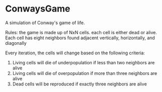 # ConwaysGame
A simulation of Conway's game of life.

Rules:
the game is made up of NxN cells. each cell is either dead or alive. Each cell has eight neighbors found adjacent vertically, horizontally, and diagonally

Every iteration, the cells will change based on the following criteria:
1. Living cells will die of underpopulation if less than two neighbors are alive
2. Living cells will die of overpopulation if more than three neighbors are alive
3. Dead cells will be reproduced if exactly three neighbors are alive
